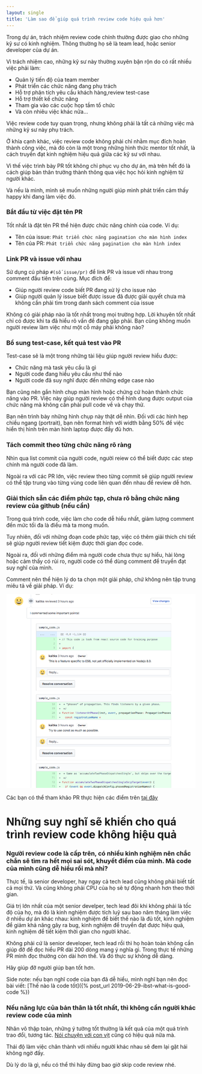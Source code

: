 ```yaml
---
layout: single
title: 'Làm sao để giúp quá trình review code hiệu quả hơn'
---
```


Trong dự án, trách nhiệm review code chính thường được giao cho những kỹ sư có kinh nghiệm. Thông thường họ sẽ là team lead, hoặc senior developer của dự án.

Vì trách nhiệm cao, những kỹ sư này thường xuyên bận rộn do có rất nhiều việc phải làm:

- Quản lý tiến độ của team member
- Phát triển các chức năng đang phụ trách
- Hỗ trợ phân tích yêu cầu khách hàng,review test-case
- Hỗ trợ thiết kế chức năng
- Tham gia vào các cuộc họp tầm tổ chức
- Và còn nhiêu việc khác nữa...

Việc review code tuy quan trọng, nhưng không phải là tất cả những việc mà những kỹ sư này phụ trách.

Ở khía cạnh khác, việc review code không phải chỉ nhằm mục đích hoàn thành công việc, mà đó còn là một trong những hình thức mentor tốt nhất, là cách truyền đạt kinh nghiệm hiệu quả giữa các kỹ sư với nhau.

Vì thế việc trình bày PR tốt không chỉ phục vụ cho dự án, mà trên hết đó là cách giúp bản thân trưởng thành thông qua việc học hỏi kinh nghiệm từ người khác.

Và nếu là mình, mình sẽ muốn những người giúp mình phát triển cảm thấy happy khi đang làm việc đó.

### Bắt đầu từ việc đặt tên PR

Tốt nhất là đặt tên PR thể hiện được chức năng chính của code. Ví dụ:

- Tên của issue: `Phát triển chức năng pagination cho màn hình index`
- Tên của PR: `Phát triển chức năng pagination cho màn hình index`

### Link PR và issue với nhau

Sử dụng cú pháp `#(số issue/pr)` để link PR và issue với nhau trong comment đầu tiên trên cùng. Mục đích để:

- Giúp người review code biết PR đang xử lý cho issue nào
- Giúp người quản lý issue biết được issue đã được giải quyết chưa mà không cần phải tìm trong danh sách comment của issue

Không có giải pháp nào là tốt nhất trong mọi trường hợp. Lời khuyên tốt nhất chỉ có được khi ta đã hiểu rõ vấn đề đang gặp phải. Bạn cũng không muốn người review làm việc như một cỗ máy phải không nào?

### Bổ sung test-case, kết quả test vào PR

Test-case sẽ là một trong những tài liệu giúp người review hiểu được:

- Chức năng mà task yêu cầu là gì
- Người code đang hiểu yêu cầu như thế nào
- Người code đã suy nghĩ được đến những edge case nào

Bạn cũng nên gắn hình chụp màn hình hoặc chứng cứ hoàn thành chức năng vào PR. Việc này giúp người review có thể hình dung được output của chức năng mà không cần phải pull code về và chạy thử.

Bạn nên trình bày những hình chụp này thật dễ nhìn. Đối với các hình hẹp chiều ngang (portrait), bạn nên format hình với width bằng 50% để việc hiển thị hình trên màn hình laptop được đầy đủ hơn.

### Tách commit theo từng chức năng rõ ràng

Nhìn qua list commit của người code, người reiew có thể biết được các step chính mà người code đã làm.

Ngoài ra với các PR lớn, việc review theo từng commit sẽ giúp người review có thể tập trung vào từng vùng code liên quan đến nhau để review dễ hơn.

### Giải thích sẵn các điểm phức tạp, chưa rõ bằng chức năng review của github (nếu cần)

Trong quá trình code, việc làm cho code dễ hiểu nhất, giảm lượng comment đến mức tối đa là điều mà ta mong muốn.

Tuy nhiên, đối với những đoạn code phức tạp, việc có thêm giải thích chi tiết sẽ giúp người review tiết kiệm được thời gian đọc code.

Ngoài ra, đối với những điểm mà người code chưa thực sự hiểu, hài lòng hoặc cảm thấy có rủi ro, người code có thể dùng comment để truyền đạt suy nghĩ của mình.

Comment nên thể hiện lý do ta chọn một giải pháp, chứ không nên tập trung miêu tả về giải pháp. Ví dụ:

![sample self comment](/assets/ibst/sample-self-comment.png)

Các bạn có thể tham khảo PR thực hiện các điểm trên [tại đây](https://github.com/kaitks/kaitks.github.io/pull/2)

# Những suy nghĩ sẽ khiến cho quá trình review code không hiệu quả

### Người review code là cấp trên, có nhiều kinh nghiệm nên chắc chắn sẽ tìm ra hết mọi sai sót, khuyết điểm của mình. Mà code của mình cũng dễ hiểu rồi mà nhỉ?

Thực tế, là senior developer, hay ngay cả tech lead cũng không phải biết tất cả mọi thứ. Và cũng không phải CPU của họ sẽ tự động nhanh hơn theo thời gian.

Giá trị lớn nhất của một senior develper, tech lead đôi khi không phải là tốc độ của họ, mà đó là kinh nghiệm được tích luỹ sau bao năm tháng làm việc ở nhiều dự án khác nhau: kinh nghiệm để biết thế nào là đủ tốt, kinh nghiệm để giảm khả năng gây ra bug, kinh nghiệm để truyền đạt được hiệu quả, kinh nghiệm để tiết kiệm thời gian cho người khác.

Không phải cứ là senior developer, tech lead rồi thì họ hoàn toàn không cần giúp đỡ để đọc hiểu PR dài 200 dòng mang ý nghĩa gì. Trong thực tế những PR mình đọc thường còn dài hơn thế. Và đó thực sự không dễ dàng.

Hãy giúp đỡ người giúp bạn tốt hơn.

Side note: nếu bạn nghĩ code của bạn đã dễ hiểu, mình nghĩ bạn nên đọc bài viết: [Thế nào là code tốt]({% post_url 2019-06-29-ibst-what-is-good-code %})

### Nếu năng lực của bản thân là tốt nhất, thì không cần người khác review code của mình

Nhân vô thập toàn, những ý tưởng tốt thường là kết quả của một quá trình trao đổi, tương tác. [Nói chuyện với con vịt](https://blog.codinghorror.com/rubber-duck-problem-solving/) cũng có hiệu quả nữa mà. 

Thái độ làm việc chân thành với nhiều người khác nhau sẽ đem lại gặt hái không ngờ đấy.

Dù lý do là gì, nếu có thể thì hãy đừng bao giờ skip code review nhé.